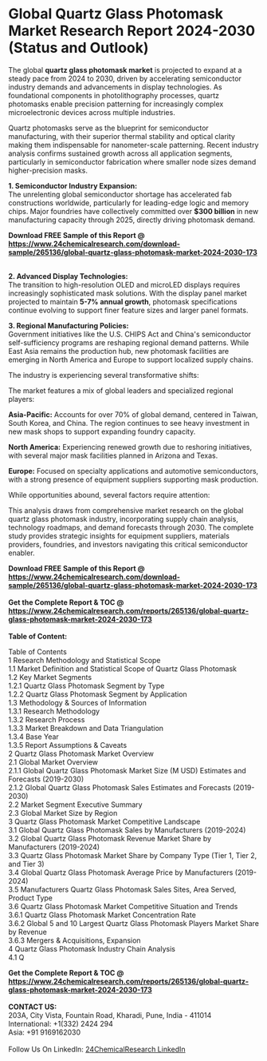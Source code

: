 <h1>Global Quartz Glass Photomask Market Research Report 2024-2030 (Status and Outlook)</h1><p>The global <strong>quartz glass photomask market</strong> is projected to expand at a steady pace from 2024 to 2030, driven by accelerating semiconductor industry demands and advancements in display technologies. As foundational components in photolithography processes, quartz photomasks enable precision patterning for increasingly complex microelectronic devices across multiple industries.</p><p>Quartz photomasks serve as the blueprint for semiconductor manufacturing, with their superior thermal stability and optical clarity making them indispensable for nanometer-scale patterning. Recent industry analysis confirms sustained growth across all application segments, particularly in semiconductor fabrication where smaller node sizes demand higher-precision masks.</p><p><strong>1. Semiconductor Industry Expansion:</strong><br>
The unrelenting global semiconductor shortage has accelerated fab constructions worldwide, particularly for leading-edge logic and memory chips. Major foundries have collectively committed over <strong>$300 billion</strong> in new manufacturing capacity through 2025, directly driving photomask demand.</p><div><b>Download FREE Sample of this Report @ 
            <a href="https://www.24chemicalresearch.com/download-sample/265136/global-quartz-glass-photomask-market-2024-2030-173">
            https://www.24chemicalresearch.com/download-sample/265136/global-quartz-glass-photomask-market-2024-2030-173</a></b></div><br><p><strong>2. Advanced Display Technologies:</strong><br>
The transition to high-resolution OLED and microLED displays requires increasingly sophisticated mask solutions. With the display panel market projected to maintain <strong>5-7% annual growth</strong>, photomask specifications continue evolving to support finer feature sizes and larger panel formats.</p><p><strong>3. Regional Manufacturing Policies:</strong><br>
Government initiatives like the U.S. CHIPS Act and China's semiconductor self-sufficiency programs are reshaping regional demand patterns. While East Asia remains the production hub, new photomask facilities are emerging in North America and Europe to support localized supply chains.</p><p>The industry is experiencing several transformative shifts:</p><p>The market features a mix of global leaders and specialized regional players:</p><p><strong>Asia-Pacific:</strong> Accounts for over 70% of global demand, centered in Taiwan, South Korea, and China. The region continues to see heavy investment in new mask shops to support expanding foundry capacity.</p><p><strong>North America:</strong> Experiencing renewed growth due to reshoring initiatives, with several major mask facilities planned in Arizona and Texas.</p><p><strong>Europe:</strong> Focused on specialty applications and automotive semiconductors, with a strong presence of equipment suppliers supporting mask production.</p><p>While opportunities abound, several factors require attention:</p><p>This analysis draws from comprehensive market research on the global quartz glass photomask industry, incorporating supply chain analysis, technology roadmaps, and demand forecasts through 2030. The complete study provides strategic insights for equipment suppliers, materials providers, foundries, and investors navigating this critical semiconductor enabler.</p><div><b>Download FREE Sample of this Report @ 
            <a href="https://www.24chemicalresearch.com/download-sample/265136/global-quartz-glass-photomask-market-2024-2030-173">
            https://www.24chemicalresearch.com/download-sample/265136/global-quartz-glass-photomask-market-2024-2030-173</a></b></div><br><div><b>Get the Complete Report & TOC @ 
            <a href="https://www.24chemicalresearch.com/reports/265136/global-quartz-glass-photomask-market-2024-2030-173">
            https://www.24chemicalresearch.com/reports/265136/global-quartz-glass-photomask-market-2024-2030-173</a></b></div><br>
            <b>Table of Content:</b><p>Table of Contents<br />
1 Research Methodology and Statistical Scope<br />
1.1 Market Definition and Statistical Scope of Quartz Glass Photomask<br />
1.2 Key Market Segments<br />
1.2.1 Quartz Glass Photomask Segment by Type<br />
1.2.2 Quartz Glass Photomask Segment by Application<br />
1.3 Methodology & Sources of Information<br />
1.3.1 Research Methodology<br />
1.3.2 Research Process<br />
1.3.3 Market Breakdown and Data Triangulation<br />
1.3.4 Base Year<br />
1.3.5 Report Assumptions & Caveats<br />
2 Quartz Glass Photomask Market Overview<br />
2.1 Global Market Overview<br />
2.1.1 Global Quartz Glass Photomask Market Size (M USD) Estimates and Forecasts (2019-2030)<br />
2.1.2 Global Quartz Glass Photomask Sales Estimates and Forecasts (2019-2030)<br />
2.2 Market Segment Executive Summary<br />
2.3 Global Market Size by Region<br />
3 Quartz Glass Photomask Market Competitive Landscape<br />
3.1 Global Quartz Glass Photomask Sales by Manufacturers (2019-2024)<br />
3.2 Global Quartz Glass Photomask Revenue Market Share by Manufacturers (2019-2024)<br />
3.3 Quartz Glass Photomask Market Share by Company Type (Tier 1, Tier 2, and Tier 3)<br />
3.4 Global Quartz Glass Photomask Average Price by Manufacturers (2019-2024)<br />
3.5 Manufacturers Quartz Glass Photomask Sales Sites, Area Served, Product Type<br />
3.6 Quartz Glass Photomask Market Competitive Situation and Trends<br />
3.6.1 Quartz Glass Photomask Market Concentration Rate<br />
3.6.2 Global 5 and 10 Largest Quartz Glass Photomask Players Market Share by Revenue<br />
3.6.3 Mergers & Acquisitions, Expansion<br />
4 Quartz Glass Photomask Industry Chain Analysis<br />
4.1 Q</p><div><b>Get the Complete Report & TOC @ 
            <a href="https://www.24chemicalresearch.com/reports/265136/global-quartz-glass-photomask-market-2024-2030-173">
            https://www.24chemicalresearch.com/reports/265136/global-quartz-glass-photomask-market-2024-2030-173</a></b></div><br><b>CONTACT US:</b><br>
            203A, City Vista, Fountain Road, Kharadi, Pune, India - 411014<br>
            International: +1(332) 2424 294<br>
            Asia: +91 9169162030 <br><br>
            Follow Us On LinkedIn: <a href="https://www.linkedin.com/company/24chemicalresearch/">24ChemicalResearch LinkedIn</a>